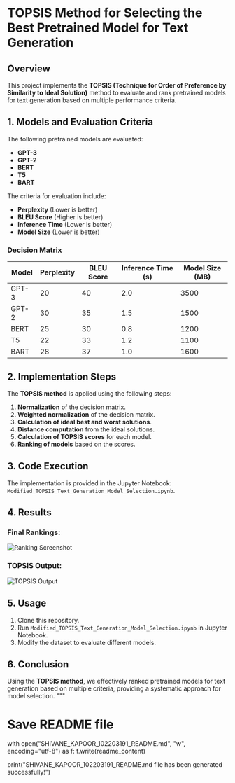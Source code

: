 # TOPSIS Method for Selecting the Best Pretrained Model for Text Generation

## Overview
This project implements the **TOPSIS (Technique for Order of Preference by Similarity to Ideal Solution)** method to evaluate and rank pretrained models for text generation based on multiple performance criteria.

## 1. Models and Evaluation Criteria
The following pretrained models are evaluated:
- **GPT-3**
- **GPT-2**
- **BERT**
- **T5**
- **BART**

The criteria for evaluation include:
- **Perplexity** (Lower is better)
- **BLEU Score** (Higher is better)
- **Inference Time** (Lower is better)
- **Model Size** (Lower is better)

### Decision Matrix
| Model   | Perplexity | BLEU Score | Inference Time (s) | Model Size (MB) |
|---------|------------|------------|--------------------|-----------------|
| GPT-3   | 20         | 40         | 2.0                | 3500            |
| GPT-2   | 30         | 35         | 1.5                | 1500            |
| BERT    | 25         | 30         | 0.8                | 1200            |
| T5      | 22         | 33         | 1.2                | 1100            |
| BART    | 28         | 37         | 1.0                | 1600            |

## 2. Implementation Steps
The **TOPSIS method** is applied using the following steps:
1. **Normalization** of the decision matrix.
2. **Weighted normalization** of the decision matrix.
3. **Calculation of ideal best and worst solutions**.
4. **Distance computation** from the ideal solutions.
5. **Calculation of TOPSIS scores** for each model.
6. **Ranking of models** based on the scores.

## 3. Code Execution
The implementation is provided in the Jupyter Notebook: `Modified_TOPSIS_Text_Generation_Model_Selection.ipynb`.

## 4. Results
### Final Rankings:
![Ranking Screenshot](https://github.com/user-attachments/assets/ac4bed92-b9d3-4e6e-af95-adb984274574)

### TOPSIS Output:
![TOPSIS Output](https://github.com/user-attachments/assets/7d970be5-ed8c-4088-ad42-71698b60dd97)

## 5. Usage
1. Clone this repository.
2. Run `Modified_TOPSIS_Text_Generation_Model_Selection.ipynb` in Jupyter Notebook.
3. Modify the dataset to evaluate different models.

## 6. Conclusion
Using the **TOPSIS method**, we effectively ranked pretrained models for text generation based on multiple criteria, providing a systematic approach for model selection.
"""

# Save README file
with open("SHIVANE_KAPOOR_102203191_README.md", "w", encoding="utf-8") as f:
    f.write(readme_content)

print("SHIVANE_KAPOOR_102203191_README.md file has been generated successfully!")
